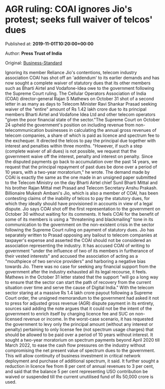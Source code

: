 
# AGR ruling: COAI ignores Jio's protest; seeks full waiver of telcos' dues

Published at: **2019-11-01T10:20:00+00:00**

Author: **Press Trust of India**

Original: [Business-Standard](https://www.business-standard.com/article/pti-stories/coai-ignores-member-jio-s-protest-seeks-waiver-of-all-past-statutory-dues-for-airtel-voda-idea-119110100845_1.html)

Ignoring its member Reliance Jio's contentions, telecom industry association COAI has shot off an 'addendum' to its earlier demands and has now sought a complete waiver of statutory dues that its other members such as Bharti Airtel and Vodafone-Idea owe to the government following the Supreme Court ruling.
The Cellular Operators Association of India (COAI) director-general Rajan S Mathews on October 31 shot of a second letter in as many as days to Telecom Minister Ravi Shankar Prasad seeking waiver of the "entire" amount of Rs 1.42 lakh crore due to its principal members Bharti Airtel and Vodafone Idea Ltd and other telecom operators "given the poor financial state of the sector."The Supreme Court on October 24 upheld the government's position on including revenue from non-telecommunication businesses in calculating the annual gross revenues of telecom companies, a share of which is paid as licence and spectrum fee to the exchequer. It directed the telcos to pay the principal due together with interest and penalties within three months.
"However, if such a step (complete waiver of all dues) is not possible, we request that the government waive off the interest, penalty and interest on penalty. Since the disputed payments go back to accumulation over the past 14 years, we request that the principal repayment of past dues be done over a period of 10 years, with a two-year moratorium," he wrote.
The demand made by COAI is exactly the same as the one made in an unsigned paper submitted to the Telecom Ministry on the day Bharti Airtel chief Sunil Bharti Mittal and his brother Rajan Mittal met Prasad and Telecom Secretary Anshu Prakash.
Billionaire Mukesh Ambani's Jio, which is also a member of COAI, has been contesting claims of the inability of telcos to pay the statutory dues, for which they ideally should have provisioned in accounts in view of a legal dispute.
Jio says COAI shot off the first representation to the government on October 30 without waiting for its comments. It feels COAI for the benefit of some of its members is using a "threatening and blackmailing" tone in its communication to the government on the non-existent crisis in the sector following the Supreme Court ruling on payment of statutory dues.
Jio has separately written to Prasad opposing any bailout to telecom companies at taxpayer's expense and asserted the COAI should not be considered an association representing the industry.
It has accused COAI of writing to government "under the influence of two of its members in furtherance of their vested interests" and accused the association of acting as a "mouthpiece of two service providers" and harboring a negative bias towards Jio.
There was no case for seeking any financial support from the government after the industry exhausted all its legal recourse, it feels.
Mathews in the October 31 letter stated that the support "will go a long way to ensure that the sector can start the path of recovery from the current situation over time and serve the cause of Digital India."
With the telecom sector staring at a massive Rs 1.4 lakh crore payout following a Supreme Court order, the unsigned memorandum to the government had asked it not to press for adjusted gross revenue (AGR) dispute payment in its entirety, sources said adding the note argues that it could not be the intent of the government to enrich itself by charging licence fee and SUC on non-licensed revenue or income.
In the worst-case scenario, it has requested the government to levy only the principal amount (without any interest or penalty) pertaining to only license fee (not spectrum usage charges) that should be allowed to be paid over a period of 10 years without interest.
It sought a two-year moratorium on spectrum payments beyond April 2020 till March 2022, to ease the cash flow pressures on the industry without compromising the net present value of spectrum dues to the government. This will allow continuity of business investment in critical network deployment and purchase of additional spectrum, it said.
It further sought a reduction in licence fee from 8 per cent of annual revenues to 3 per cent, and said that the balance 5 per cent representing USO contribution be waived or suspended till the current unutilised fund of Rs 50,000 crore is used.
